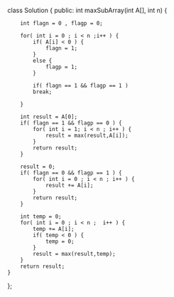 class Solution {
public:
    int maxSubArray(int A[], int n) {
        
        int flagn = 0 , flagp = 0;
        
        for( int i = 0 ; i < n ;i++ ) {
            if( A[i] < 0 ) {
                flagn = 1;
            }
            else {
                flagp = 1;
            }
            
            if( flagn == 1 && flagp == 1 )
            break;
            
        }
        
        int result = A[0];
        if( flagn == 1 && flagp == 0 ) {
            for( int i = 1; i < n ; i++ ) {
                result = max(result,A[i]);
            }
            return result;
        }
        
        result = 0;
        if( flagn == 0 && flagp == 1 ) {
            for( int i = 0 ; i < n ; i++ ) {
                result += A[i];
            }
            return result;
        }
        
        int temp = 0;
        for( int i = 0 ; i < n ;  i++ ) {
            temp += A[i];
            if( temp < 0 ) {
                temp = 0;
            }
            result = max(result,temp);
        }
        return result;
    }
};
